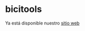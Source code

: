 # bicitools

Ya está disponible nuestro [sitio web](http://htmlpreview.github.io/?https://github.com/Levaneng/line-fact/blob/branch2/Miso.Fabricas.Principal.Web/App/Index.html)
